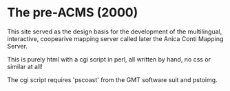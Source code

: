 The pre-ACMS (2000)
===================

This site served as the design basis for the development of the 
multilingual, interactive, coopearive mapping server called later
the Anica Conti Mapping Server.

This is purely html with a cgi script in perl, all written by hand,
no css or similar at all!

The cgi script requires 'pscoast' from the GMT software suit 
and pstoimg.
